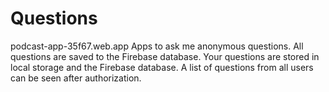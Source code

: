 # Questions
podcast-app-35f67.web.app
Apps to ask me anonymous questions. 
All questions are saved to the Firebase database. 
Your questions are stored in local storage and the Firebase database.
A list of questions from all users can be seen after authorization.
